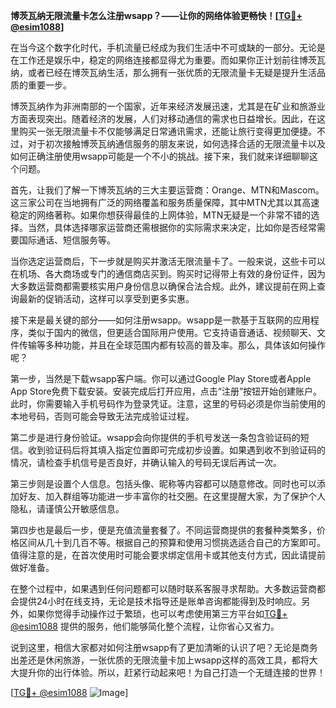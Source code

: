 **博茨瓦纳无限流量卡怎么注册wsapp？——让你的网络体验更畅快！[[TG💪+ @esim1088](https://t.me/s/esim1088)]**

在当今这个数字化时代，手机流量已经成为我们生活中不可或缺的一部分。无论是在工作还是娱乐中，稳定的网络连接都显得尤为重要。而如果你正计划前往博茨瓦纳，或者已经在博茨瓦纳生活，那么拥有一张优质的无限流量卡无疑是提升生活品质的重要一步。

博茨瓦纳作为非洲南部的一个国家，近年来经济发展迅速，尤其是在矿业和旅游业方面表现突出。随着经济的发展，人们对移动通信的需求也日益增长。因此，在这里购买一张无限流量卡不仅能够满足日常通讯需求，还能让旅行变得更加便捷。不过，对于初次接触博茨瓦纳通信服务的朋友来说，如何选择合适的无限流量卡以及如何正确注册使用wsapp可能是一个不小的挑战。接下来，我们就来详细聊聊这个问题。

首先，让我们了解一下博茨瓦纳的三大主要运营商：Orange、MTN和Mascom。这三家公司在当地拥有广泛的网络覆盖和服务质量保障，其中MTN尤其以其高速稳定的网络著称。如果你想获得最佳的上网体验，MTN无疑是一个非常不错的选择。当然，具体选择哪家运营商还需根据你的实际需求来决定，比如你是否经常需要国际通话、短信服务等。

当你选定运营商后，下一步就是购买并激活无限流量卡了。一般来说，这些卡可以在机场、各大商场或专门的通信商店买到。购买时记得带上有效的身份证件，因为大多数运营商都需要核实用户身份信息以确保合法合规。此外，建议提前在网上查询最新的促销活动，这样可以享受到更多实惠。

接下来是最关键的部分——如何注册wsapp。wsapp是一款基于互联网的应用程序，类似于国内的微信，但更适合国际用户使用。它支持语音通话、视频聊天、文件传输等多种功能，并且在全球范围内都有较高的普及率。那么，具体该如何操作呢？

第一步，当然是下载wsapp客户端。你可以通过Google Play Store或者Apple App Store免费下载安装。安装完成后打开应用，点击“注册”按钮开始创建账户。此时，你需要输入手机号码作为登录凭证。注意，这里的号码必须是你当前使用的本地号码，否则可能会导致无法完成验证过程。

第二步是进行身份验证。wsapp会向你提供的手机号发送一条包含验证码的短信。收到验证码后将其填入指定位置即可完成初步设置。如果遇到收不到验证码的情况，请检查手机信号是否良好，并确认输入的号码无误后再试一次。

第三步则是设置个人信息。包括头像、昵称等内容都可以随意修改。同时也可以添加好友、加入群组等功能进一步丰富你的社交圈。在这里提醒大家，为了保护个人隐私，请谨慎公开敏感信息。

第四步也是最后一步，便是充值流量套餐了。不同运营商提供的套餐种类繁多，价格区间从几十到几百不等。根据自己的预算和使用习惯挑选适合自己的方案即可。值得注意的是，在首次使用时可能会要求绑定信用卡或其他支付方式，因此请提前做好准备。

在整个过程中，如果遇到任何问题都可以随时联系客服寻求帮助。大多数运营商都会提供24小时在线支持，无论是技术指导还是账单咨询都能得到及时响应。另外，如果你觉得手动操作过于繁琐，也可以考虑使用第三方平台如[TG💪+ @esim1088](https://t.me/s/esim1088) 提供的服务，他们能够简化整个流程，让你省心又省力。

说到这里，相信大家都对如何注册wsapp有了更加清晰的认识了吧？无论是商务出差还是休闲旅游，一张优质的无限流量卡加上wsapp这样的高效工具，都将大大提升你的出行体验。所以，赶紧行动起来吧！为自己打造一个无缝连接的世界！

[[TG💪+ @esim1088](https://t.me/s/esim1088) ![Image](https://i.postimg.cc/4NQfJmqS/Snipaste-2025-05-13-00-14-12.png)]